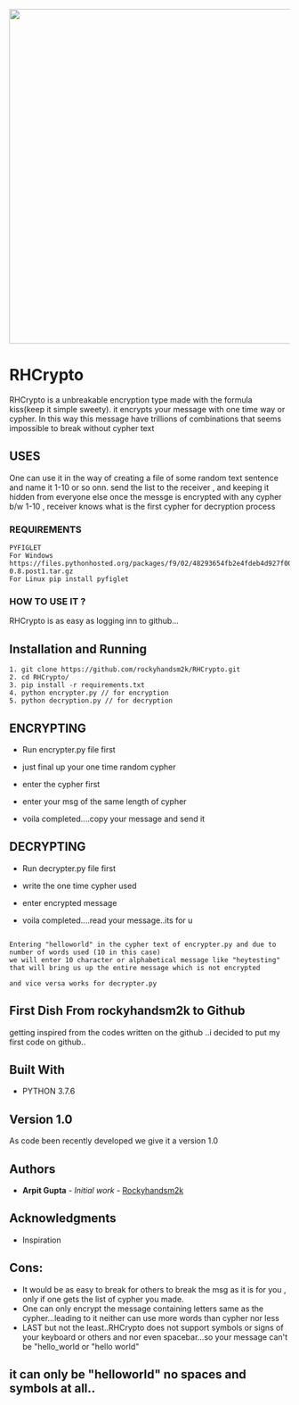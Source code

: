 <p align="center">
        <img src="https://i.ibb.co/P6kb1fm/rhcrypto.jpg" width="600px">
</p>

# RHCrypto
RHCrypto is a unbreakable encryption type made with the formula kiss(keep it simple sweety). it encrypts your message with one time way or cypher. In this way this message have trillions of combinations that seems impossible to break without cypher text

## USES

One can use it in the way of creating a file of some random text sentence and name it 1-10 or so onn.
send the list to the receiver , and keeping it hidden from everyone else
once the messge is encrypted with any cypher b/w 1-10 , receiver knows what is the first cypher for decryption process

### REQUIREMENTS

```
PYFIGLET 
For Windows https://files.pythonhosted.org/packages/f9/02/48293654fb2e4fdeb4d927f00a380230a832744b6c9af757373a72d018d1/pyfiglet-0.8.post1.tar.gz
For Linux pip install pyfiglet
```

### HOW TO USE IT ?

RHCrypto is as easy as logging inn to github...

## Installation and Running
```
1. git clone https://github.com/rockyhandsm2k/RHCrypto.git 
2. cd RHCrypto/
3. pip install -r requirements.txt
4. python encrypter.py // for encryption
5. python decryption.py // for decryption
```

## ENCRYPTING

+ Run encrypter.py file first

+ just final up your one time random cypher

+ enter the cypher first
+ enter your msg of the same length of cypher 

+ voila completed....copy your message and send it

## DECRYPTING

+ Run decrypter.py file first

+ write the one time cypher used
+ enter encrypted message

+ voila completed....read your message..its for u
```

Entering "helloworld" in the cypher text of encrypter.py and due to number of words used (10 in this case)
we will enter 10 character or alphabetical message like "heytesting" that will bring us up the entire message which is not encrypted

and vice versa works for decrypter.py 

```

## First Dish From rockyhandsm2k to Github

getting inspired from the codes written on the github ..i decided to put my first code on github..

## Built With

* PYTHON 3.7.6

## Version 1.0

As code been recently developed we give it a version 1.0

## Authors

* **Arpit Gupta** - *Initial work* - [Rockyhandsm2k](https://github.com/rockyhandsm2k)

## Acknowledgments

* Inspiration

## Cons:
 + It would be as easy to break for others to break the msg as it is for you , only if one gets the list of cypher you made.
 + One can only encrypt the message containing letters same as the cypher...leading to it neither can use more words than cypher nor less
 + LAST but not the least..RHCrypto does not support symbols or signs of your keyboard or others and nor even spacebar...so your message can't be "hello_world or 
   "hello world" 
 ## it can only be "helloworld" no spaces and symbols  at all..
